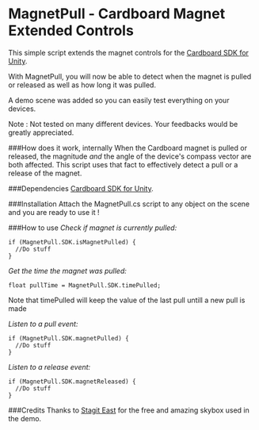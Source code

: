# MagnetPull - Cardboard Magnet Extended Controls
This simple script extends the magnet controls for the [Cardboard SDK for Unity](https://developers.google.com/cardboard/unity/). 

With MagnetPull, you will now be able to detect when the magnet is pulled or released as well as how long it was pulled.

A demo scene was added so you can easily test everything on your devices.

Note : Not tested on many different devices. Your feedbacks would be greatly appreciated. 

###How does it work, internally
When the Cardboard magnet is pulled or released, the magnitude *and* the angle of the device's compass vector are both affected. This script uses that fact to effectively detect a pull or a release of the magnet.

###Dependencies
[Cardboard SDK for Unity](https://developers.google.com/cardboard/unity/).

###Installation
Attach the MagnetPull.cs script to any object on the scene and you are ready to use it !

###How to use
*Check if magnet is currently pulled:*
```
if (MagnetPull.SDK.isMagnetPulled) {
  //Do stuff
}
```

*Get the time the magnet was pulled:*
```
float pullTime = MagnetPull.SDK.timePulled;
```
Note that timePulled will keep the value of the last pull untill a new pull is made

*Listen to a pull event:*
```
if (MagnetPull.SDK.magnetPulled) {
  //Do stuff
}
```

*Listen to a release event:*
```
if (MagnetPull.SDK.magnetReleased) {
  //Do stuff
}
```


###Credits
Thanks to <a href="https://www.assetstore.unity3d.com/en/#!/content/53752" target="_blank">Stagit East</a> for the free and amazing skybox used in the demo. 
